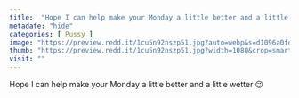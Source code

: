 ```yaml
---
title:  "Hope I can help make your Monday a little better and a little wetter 😉"
metadate: "hide"
categories: [ Pussy ]
image: "https://preview.redd.it/1cu5n92nszp51.jpg?auto=webp&s=d1096a0fd2d1cbc86d6e67b227099d5ccbb21487"
thumb: "https://preview.redd.it/1cu5n92nszp51.jpg?width=1080&crop=smart&auto=webp&s=bb1c4ba545329ec5605e1a3b77c76f830080c36e"
visit: ""
---
```

Hope I can help make your Monday a little better and a little wetter 😉
